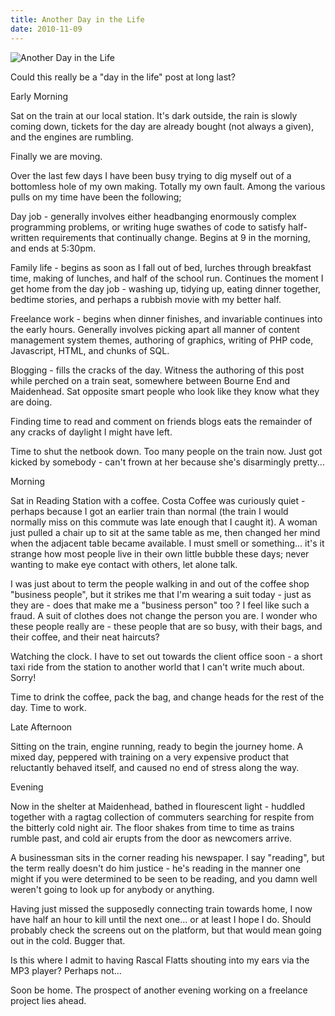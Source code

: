 ```yaml
---
title: Another Day in the Life
date: 2010-11-09
---
```


![Another Day in the Life](https://source.unsplash.com/gp8BLyaTaA0/1600x900)

Could this really be a "day in the life" post at long last?

Early Morning

Sat on the train at our local station. It's dark outside, the rain is slowly coming down, tickets for the day are already bought (not always a given), and the engines are rumbling.

Finally we are moving.

Over the last few days I have been busy trying to dig myself out of a bottomless hole of my own making. Totally my own fault. Among the various pulls on my time have been the following;

Day job - generally involves either headbanging enormously complex programming problems, or writing huge swathes of code to satisfy half-written requirements that continually change. Begins at 9 in the morning, and ends at 5:30pm.

Family life - begins as soon as I fall out of bed, lurches through breakfast time, making of lunches, and half of the school run. Continues the moment I get home from the day job - washing up, tidying up, eating dinner together, bedtime stories, and perhaps a rubbish movie with my better half.

Freelance work - begins when dinner finishes, and invariable continues into the early hours. Generally involves picking apart all manner of content management system themes, authoring of graphics, writing of PHP code, Javascript, HTML, and chunks of SQL.

Blogging - fills the cracks of the day. Witness the authoring of this post while perched on a train seat, somewhere between Bourne End and Maidenhead. Sat opposite smart people who look like they know what they are doing.

Finding time to read and comment on friends blogs eats the remainder of any cracks of daylight I might have left.

Time to shut the netbook down. Too many people on the train now. Just got kicked by somebody - can't frown at her because she's disarmingly pretty...

Morning

Sat in Reading Station with a coffee. Costa Coffee was curiously quiet - perhaps because I got an earlier train than normal (the train I would normally miss on this commute was late enough that I caught it). A woman just pulled a chair up to sit at the same table as me, then changed her mind when the adjacent table became available. I must smell or something... it's it strange how most people live in their own little bubble these days; never wanting to make eye contact with others, let alone talk.

I was just about to term the people walking in and out of the coffee shop "business people", but it strikes me that I'm wearing a suit today - just as they are - does that make me a "business person" too ? I feel like such a fraud. A suit of clothes does not change the person you are. I wonder who these people really are - these people that are so busy, with their bags, and their coffee, and their neat haircuts?

Watching the clock. I have to set out towards the client office soon - a short taxi ride from the station to another world that I can't write much about. Sorry!

Time to drink the coffee, pack the bag, and change heads for the rest of the day. Time to work.

Late Afternoon

Sitting on the train, engine running, ready to begin the journey home. A mixed day, peppered with training on a very expensive product that reluctantly behaved itself, and caused no end of stress along the way.

Evening

Now in the shelter at Maidenhead, bathed in flourescent light - huddled together with a ragtag collection of commuters searching for respite from the bitterly cold night air. The floor shakes from time to time as trains rumble past, and cold air erupts from the door as newcomers arrive.

A businessman sits in the corner reading his newspaper. I say "reading", but the term really doesn't do him justice - he's reading in the manner one might if you were determined to be seen to be reading, and you damn well weren't going to look up for anybody or anything.

Having just missed the supposedly connecting train towards home, I now have half an hour to kill until the next one... or at least I hope I do. Should probably check the screens out on the platform, but that would mean going out in the cold. Bugger that.

Is this where I admit to having Rascal Flatts shouting into my ears via the MP3 player? Perhaps not...

Soon be home. The prospect of another evening working on a freelance project lies ahead.
